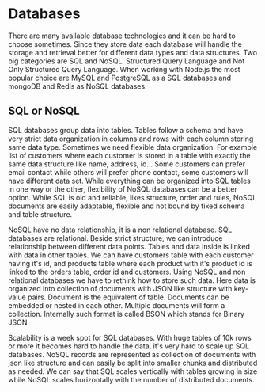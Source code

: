 # Databases

There are many available database technologies and it can be hard to choose sometimes. Since they store data each database will handle the storage and retrieval better for different data types and data structures. Two big categories are SQL and NoSQL. Structured Query Language and Not Only Structured Query Language. When working with Node.js the most popular choice are MySQL and PostgreSQL as a SQL databases and mongoDB and Redis as NoSQL databases.

## SQL or NoSQL

SQL databases group data into tables. Tables follow a schema and have very strict data organization in columns and rows with each column storing same data type. Sometimes we need flexible data organization. For example list of customers where each customer is stored in a table with exactly the same data structure like name, address, id... Some customers can prefer email contact while others will prefer phone contact, some customers will have different data set. While everything can be organized into SQL tables in one way or the other, flexibility of NoSQL databases can be a better option. While SQL is old and reliable, likes structure, order and rules, NoSQL documents are easily adaptable, flexible and not bound by fixed schema and table structure.

NoSQL have no data relationship, it is a non relational database. SQL databases are relational. Beside strict structure, we can introduce relationship between different data points. Tables and data inside is linked with data in other tables. We can have customers table with each customer having it's id, and products table where each product with it's product id is linked to the orders table, order id and customers. Using NoSQL and non relational databases we have to rethink how to store such data. Here data is organized into collection of documents with JSON like structure with key-value pairs. Document is the equivalent of table. Documents can be embedded or nested in each other. Multiple documents will form a collection. Internally such format is called BSON which stands for Binary JSON

Scalability is a week spot for SQL databases. With huge tables of 10k rows or more it becomes hard to handle the data, it's very hard to scale up SQL databases. NoSQL records are represented as collection of documents with json like structure and can easily be split into smaller chunks and distributed as needed. We can say that SQL scales vertically with tables growing in size while NoSQL scales horizontally with the number of distributed documents.
